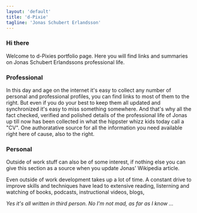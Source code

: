 ```yaml
---
layout: 'default'
title: 'd-Pixie'
tagline: 'Jonas Schubert Erlandsson'
---
```

### Hi there

Welcome to d-Pixies portfolio page. Here you will find links and summaries on Jonas Schubert Erlandssons professional life.

### Professional

In this day and age on the internet it's easy to collect any number of personal and professional profiles, you can find links to most of them to the right. But even if you do your best to keep them all updated and synchronized it's easy to miss something somewhere. And that's why all the fact checked, verified and polished details of the professional life of Jonas up till now has been collected in what the hippster whizz kids today call a "CV". One authoratative source for all the information you need available right here of cause, also to the right.

### Personal

Outside of work stuff can also be of some interest, if nothing else you can give this section as a source when you update Jonas' Wikipedia article.

Even outside of work development takes up a lot of time. A constant drive to improve skills and techniques have lead to extensive reading, listerning and watching of books, podcasts, instructional videos, blogs, 

*Yes it's all written in third person. No I'm not mad, as far as I know ...*